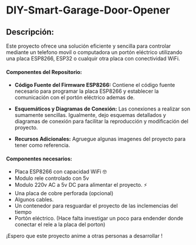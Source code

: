 # DIY-Smart-Garage-Door-Opener

## Descripción:

Este proyecto ofrece una solución eficiente y sencilla para controlar mediante un telefono movil o computadora un portón eléctrico utilizando una placa ESP8266, ESP32 o cualquir otra placa con conectividad WiFi.

#### Componentes del Repositorio:

- **Código Fuente del Firmware ESP8266:** Contiene el código fuente necesario para programar la placa ESP8266 y establecer la comunicación con el portón eléctrico ademas de.

- **Esquemáticos y Diagramas de Conexión:** Las conexiones a realizar son sumamente sencillas. Igualmente, dejo esquemas detallados y diagramas de conexión para facilitar la reproducción y modificación del proyecto.

- **Recursos Adicionales:** Agruegue algunas imagenes del proyecto para tener como referencia.

#### Componentes necesarios:

- Placa ESP8266 con capacidad WiFi 🤓
- Modulo rele controlado con 5v
- Modulo 220v AC a 5v DC para alimentar el proyecto. ⚡️
- Una placa de cobre perforada (opcional)
- Algunos cables.
- Un contenedor para resguardar el proyecto de las inclemencias del tiempo
- Portón eléctrico. (Hace falta investigar un poco para endender donde conectar el rele a la placa del porton)

¡Espero que este proyecto anime a otras personas a desarrollar !
